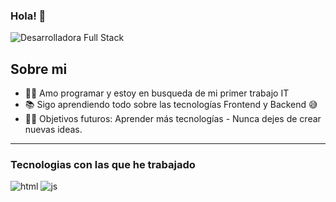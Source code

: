 ### Hola! 👋
![Desarrolladora Full Stack](https://user-images.githubusercontent.com/89470788/179838629-57bff634-dc88-4b88-9bbf-4cfcb42a43d6.gif)


## Sobre mi

- 👨‍💻 Amo programar y estoy en busqueda de mi primer trabajo IT 
- 📚 Sigo aprendiendo todo sobre las tecnologías Frontend y Backend 😅
- 💪🏼 Objetivos futuros: Aprender más tecnologías - Nunca dejes de crear nuevas ideas.

---
### Tecnologias con las que he trabajado
![html](https://user-images.githubusercontent.com/89470788/179840609-ca904aae-8dd6-489c-b49b-4e90c6ec6656.svg)
![js](https://user-images.githubusercontent.com/89470788/179840206-818bdcc1-666c-4b63-a9a7-b16638b6af19.svg)




